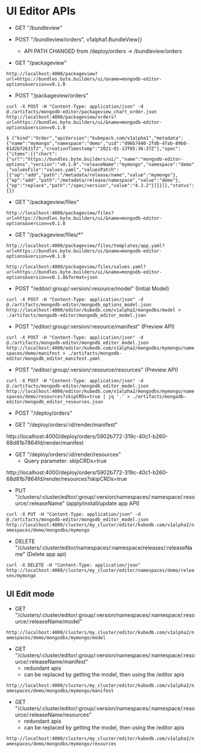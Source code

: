 # UI Editor APIs

- GET "/bundleview"

- POST "/bundleview/orders", v1alpha1.BundleView{}

  - API PATH CHANGED from /deploy/orders -> /bundleview/orders

- GET "/packageview"

`http://localhost:4000/packageview?url=https://bundles.byte.builders/ui/&name=mongodb-editor-options&version=v0.1.0`

- POST "/packageview/orders"

`curl -X POST -H "Content-Type: application/json" -d @./artifacts/mongodb-editor/packageview_chart_order.json http://localhost:4000/packageview/orders?url=https://bundles.byte.builders/ui/&name=mongodb-editor-options&version=v0.1.0`

`$ {"kind":"Order","apiVersion":"kubepack.com/v1alpha1","metadata":{"name":"mymongo","namespace":"demo","uid":"d96b7440-2fdb-4fab-89b0-81d2b72631f2","creationTimestamp":"2021-01-13T05:36:37Z"},"spec":{"items":[{"chart":{"url":"https://bundles.byte.builders/ui/","name":"mongodb-editor-options","version":"v0.1.0","releaseName":"mymongo","namespace":"demo","valuesFile":"values.yaml","valuesPatch":[{"op":"add","path":"/metadata/release/name","value":"mymongo"},{"op":"add","path":"/metadata/release/namespace","value":"demo"},{"op":"replace","path":"/spec/version","value":"4.3.2"}]}}]},"status":{}}`

- GET "/packageview/files"

`http://localhost:4000/packageview/files?url=https://bundles.byte.builders/ui/&name=mongodb-editor-options&version=v0.1.0`

- GET "/packageview/files/\*"

`http://localhost:4000/packageview/files/templates/app.yaml?url=https://bundles.byte.builders/ui/&name=mongodb-editor-options&version=v0.1.0`

`http://localhost:4000/packageview/files/values.yaml?url=https://bundles.byte.builders/ui/&name=mongodb-editor-options&version=v0.1.0&format=json`

- POST "/editor/:group/:version/:resource/model" (Initial Model)

`curl -X POST -H "Content-Type: application/json" -d @./artifacts/mongodb-editor/mongodb_options_model.json http://localhost:4000/editor/kubedb.com/v1alpha2/mongodbs/model > ./artifacts/mongodb-editor/mongodb_editor_model.json`

- POST "/editor/:group/:version/:resource/manifest" (Preview API)

`curl -X POST -H "Content-Type: application/json" -d @./artifacts/mongodb-editor/mongodb_editor_model.json  http://localhost:4000/editor/kubedb.com/v1alpha2/mongodbs/mymongo/namespaces/demo/manifest > ./artifacts/mongodb-editor/mongodb_editor_manifest.yaml`

- POST "/editor/:group/:version/:resource/resources" (Preview API)

`curl -X POST -H "Content-Type: application/json" -d @./artifacts/mongodb-editor/mongodb_editor_model.json  http://localhost:4000/editor/kubedb.com/v1alpha2/mongodbs/mymongo/namespaces/demo/resources?skipCRDs=true | jq '.' > ./artifacts/mongodb-editor/mongodb_editor_resources.json`

- POST "/deploy/orders"

- GET "/deploy/orders/:id/render/manifest"

http://localhost:4000/deploy/orders/5902b772-319c-40c1-b260-68d81b7864fd/render/manifest

- GET "/deploy/orders/:id/render/resources"
  - Query parameter: skipCRDs=true

http://localhost:4000/deploy/orders/5902b772-319c-40c1-b260-68d81b7864fd/render/resources?skipCRDs=true

- PUT "/clusters/:cluster/editor/:group/:version/namespaces/:namespace/:resource/:releaseName" (apply/install/update app API)

`curl -X PUT -H "Content-Type: application/json" -d @./artifacts/mongodb-editor/mongodb_editor_model.json  http://localhost:4000/clusters/my_cluster/editor/kubedb.com/v1alpha2/namespaces/demo/mongodbs/mymongo`

- DELETE "/clusters/:cluster/editor/namespaces/:namespace/releases/:releaseName" (Delete app api)

`curl -X DELETE -H "Content-Type: application/json" http://localhost:4000/clusters/my_cluster/editor/namespaces/demo/releases/mymongo`

## UI Edit mode

- GET "/clusters/:cluster/editor/:group/:version/namespaces/:namespace/:resource/:releaseName/model"

`http://localhost:4000/clusters/my_cluster/editor/kubedb.com/v1alpha2/namespaces/demo/mongodbs/mymongo/model`

- GET "/clusters/:cluster/editor/:group/:version/namespaces/:namespace/:resource/:releaseName/manifest"
  - redundant apis
  - can be replaced by getting the model, then using the /editor apis

`http://localhost:4000/clusters/my_cluster/editor/kubedb.com/v1alpha2/namespaces/demo/mongodbs/mymongo/manifest`

- GET "/clusters/:cluster/editor/:group/:version/namespaces/:namespace/:resource/:releaseName/resources"
  - redundant apis
  - can be replaced by getting the model, then using the /editor apis

`http://localhost:4000/clusters/my_cluster/editor/kubedb.com/v1alpha2/namespaces/demo/mongodbs/mymongo/resources`
